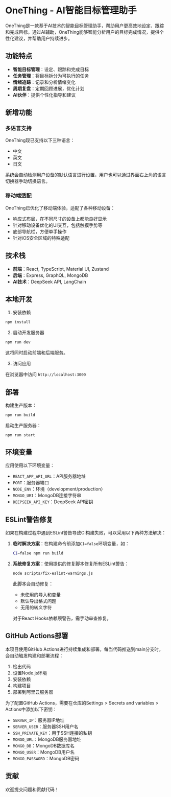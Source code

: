 # OneThing - AI智能目标管理助手

OneThing是一款基于AI技术的智能目标管理助手，帮助用户更高效地设定、跟踪和完成目标。通过AI辅助，OneThing能够智能分析用户的目标完成情况，提供个性化建议，并帮助用户持续进步。

## 功能特点

- **智能目标管理**：设定、跟踪和完成目标
- **任务管理**：将目标拆分为可执行的任务
- **情绪追踪**：记录和分析情绪变化
- **周期复盘**：定期回顾进展，优化计划
- **AI伙伴**：提供个性化指导和建议

## 新增功能

### 多语言支持

OneThing现已支持以下三种语言：

- 中文
- 英文
- 日文

系统会自动检测用户设备的默认语言进行设置，用户也可以通过界面右上角的语言切换器手动切换语言。

### 移动端适配

OneThing已优化了移动端体验，适配了各种移动设备：

- 响应式布局，在不同尺寸的设备上都能良好显示
- 针对移动设备优化的UI交互，包括触摸手势等
- 底部导航栏，方便单手操作
- 针对iOS安全区域的特殊适配

## 技术栈

- **前端**：React, TypeScript, Material UI, Zustand
- **后端**：Express, GraphQL, MongoDB
- **AI技术**：DeepSeek API, LangChain

## 本地开发

1. 安装依赖

```bash
npm install
```

2. 启动开发服务器

```bash
npm run dev
```

这将同时启动前端和后端服务。

3. 访问应用

在浏览器中访问 `http://localhost:3000`

## 部署

构建生产版本：

```bash
npm run build
```

启动生产服务器：

```bash
npm run start
```

## 环境变量

应用使用以下环境变量：

- `REACT_APP_API_URL`：API服务器地址
- `PORT`：服务器端口
- `NODE_ENV`：环境（development/production）
- `MONGO_URI`：MongoDB连接字符串
- `DEEPSEEK_API_KEY`：DeepSeek API密钥

## ESLint警告修复

如果在构建过程中遇到ESLint警告导致CI构建失败，可以采用以下两种方法解决：

1. **临时解决方案**：在构建命令前添加`CI=false`环境变量，如：
   ```bash
   CI=false npm run build
   ```

2. **系统修复方案**：使用提供的修复脚本修复所有ESLint警告：
   ```bash
   node scripts/fix-eslint-warnings.js
   ```
   
   此脚本会自动修复：
   - 未使用的导入和变量
   - 默认导出格式问题
   - 无用的转义字符
   
   对于React Hooks依赖项警告，需手动审查修复。

## GitHub Actions部署

本项目使用GitHub Actions进行持续集成和部署。每当代码推送到main分支时，会自动触发构建和部署流程：

1. 检出代码
2. 设置Node.js环境
3. 安装依赖
4. 构建项目
5. 部署到阿里云服务器

为了配置GitHub Actions，需要在仓库的Settings > Secrets and variables > Actions中添加以下密钥：

- `SERVER_IP`：服务器IP地址
- `SERVER_USER`：服务器SSH用户名
- `SSH_PRIVATE_KEY`：用于SSH连接的私钥
- `MONGO_URL`：MongoDB服务器地址
- `MONGO_DB`：MongoDB数据库名
- `MONGO_USER`：MongoDB用户名
- `MONGO_PASSWORD`：MongoDB密码

## 贡献

欢迎提交问题和贡献代码！ 